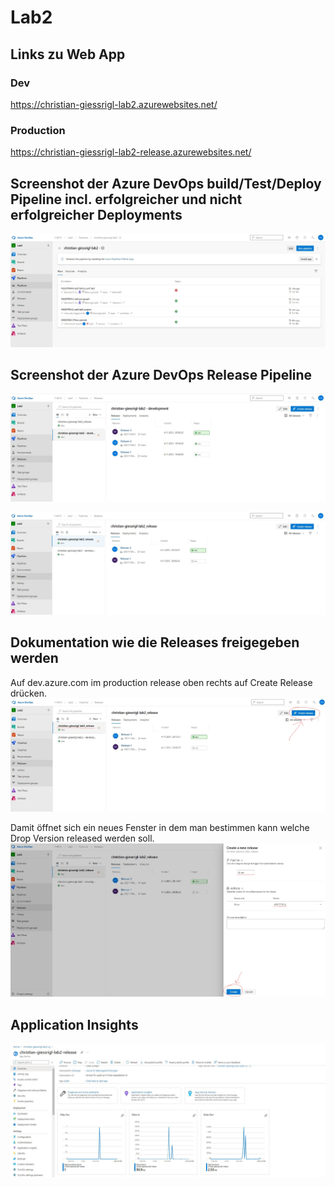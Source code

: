 # Lab2

## Links zu Web App
### Dev
https://christian-giessrigl-lab2.azurewebsites.net/
### Production
https://christian-giessrigl-lab2-release.azurewebsites.net/

## Screenshot der Azure DevOps build/Test/Deploy Pipeline incl.  erfolgreicher und nicht erfolgreicher Deployments
![Pipeline](./Screenshots/Pipeline.JPG)

## Screenshot der Azure DevOps Release Pipeline
![Dev](./Screenshots/dev_Release.JPG)

![Production](./Screenshots/release_Release.JPG)


## Dokumentation wie die Releases freigegeben werden

Auf dev.azure.com im production release oben rechts auf Create Release drücken.
![Create release](./Screenshots/create_release2.jpg)

Damit öffnet sich ein neues Fenster in dem man bestimmen kann welche Drop Version released werden soll.
![Create new release](./Screenshots/create_new_release2.jpg)

## Application Insights
![Application Insights](./Screenshots/release_insights.JPG)
